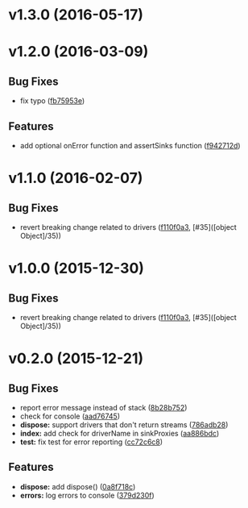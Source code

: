 # v1.3.0 (2016-05-17)


# v1.2.0 (2016-03-09)


## Bug Fixes

- fix typo
  ([fb75953e](https://github.com/motorcyclejs/core/commits/fb75953ec365f71cb623b38d27e55edf60cb3eaf))


## Features

- add optional onError function and assertSinks function
  ([f942712d](https://github.com/motorcyclejs/core/commits/f942712dfe9d44e672e29e692f719a3958d3c2d1))


# v1.1.0 (2016-02-07)


## Bug Fixes

- revert breaking change related to drivers
  ([f110f0a3](https://github.com/motorcyclejs/core/commits/f110f0a3a35e7824c2850f7cd9bc7f31d24b912f),
   [#35]([object Object]/35))


# v1.0.0 (2015-12-30)


## Bug Fixes

- revert breaking change related to drivers
  ([f110f0a3](https://github.com/motorcyclejs/core/commits/f110f0a3a35e7824c2850f7cd9bc7f31d24b912f),
   [#35]([object Object]/35))


# v0.2.0 (2015-12-21)


## Bug Fixes

- report error message instead of stack
    ([8b28b752](https://github.com/motorcyclejs/core/commits/8b28b752adda2aa6dbc32b82393719670062b365))
- check for console
    ([aad76745](https://github.com/motorcyclejs/core/commits/aad767452fb5b8e37ae47fd2cbe5865403123ff1))
- **dispose:** support drivers that don't return streams
  ([786adb28](https://github.com/motorcyclejs/core/commits/786adb2832cd60787780dbc9367cd5e9281d4157))
- **index:** add check for driverName in sinkProxies
  ([aa886bdc](https://github.com/motorcyclejs/core/commits/aa886bdcacb36dfc8737ce9b41f44742e905f88f))
- **test:** fix test for error reporting
  ([cc72c6c8](https://github.com/motorcyclejs/core/commits/cc72c6c877bb79800a17c576b30bbb83d1aaa673))


## Features

- **dispose:** add dispose()
  ([0a8f718c](https://github.com/motorcyclejs/core/commits/0a8f718c3c3d7bf7d4fb4a726026a375e5607a38))
- **errors:** log errors to console
  ([379d230f](https://github.com/motorcyclejs/core/commits/379d230ff0ed3d12cef9bf798c319c8de6cd8da6))


